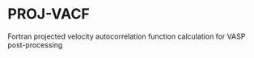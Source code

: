 # PROJ-VACF
Fortran projected velocity autocorrelation function calculation for VASP post-processing
